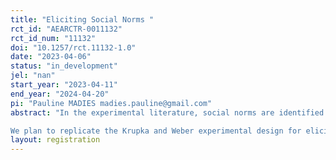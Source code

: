 ```yaml
---
title: "Eliciting Social Norms "
rct_id: "AEARCTR-0011132"
rct_id_num: "11132"
doi: "10.1257/rct.11132-1.0"
date: "2023-04-06"
status: "in_development"
jel: "nan"
start_year: "2023-04-11"
end_year: "2024-04-20"
pi: "Pauline MADIES madies.pauline@gmail.com"
abstract: "In the experimental literature, social norms are identified  by using the method developed by Krupka and Weber (2013). 
We plan to replicate the Krupka and Weber experimental design for eliciting social norms using coordination games with a simple modification to test whether this modification leads to similar or different elicited norms."
layout: registration
---
```


